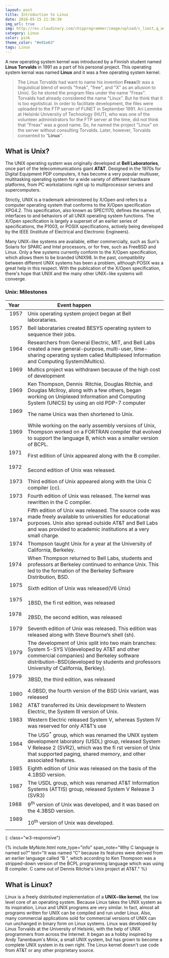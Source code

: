 ```yaml
---
layout: post
title: Introduction to Linux
date: 2018-05-15 21:30:39
img_url: true
img: http://res.cloudinary.com/chipprogrammer/image/upload/c_limit,q_auto:low,w_668/v1526404917/blog/image_w8zcid.png
category: Linux
color: pink
theme_color: "#e91e63"
tags: Linux
---
```


A new operating system kernel was introduced by a Finnish student named **Linus Torvalds** in 1991 as a part of his personal project. This operating system kernal was named **Linux** and it was a free operating system kernel. 
> The Linus Torvalds had want to name his invention **Freax**(It was a linguistical blend of words "freak", "free", and "X" as an allusion to Unix). So he stored the program files under the name "Freax". Torvalds had already considered the name "Linux". But he think that it is too egotistical. In order to facilitate development, the files were uploaded to the FTP server of FUNET in September 1991. Ari Lemmke at Helsinki University of Technology (HUT), who was one of the volunteer administrators for the FTP server at the time, did not think that "Freax" was a good name. So, he named the project "Linux" on the server without consulting Torvalds. Later, however, Torvalds consented to "**Linux**".

## What is Unix?

The UNIX operating system was originally developed at **Bell Laboratories**, once part of the
telecommunications giant **AT&T**. Designed in the 1970s for Digital Equipment PDP computers, it has
become a very popular multiuser, multitasking operating system for a wide variety of different hardware
platforms, from PC workstations right up to multiprocessor servers and supercomputers.

Strictly, UNIX is a trademark administered by X/Open and refers to a computer operating system that
conforms to the X/Open specification XPG4.2. This specification, also known as SPEC1170, defines the
names of, interfaces to and behaviors of all UNIX operating system functions. The X/Open specification is
largely a superset of an earlier series of specifications, the P1003, or POSIX specifications, actively being
developed by the IEEE (Institute of Electrical and Electronic Engineers).

Many UNIX−like systems are available, either commercially, such as Sun's Solaris for SPARC and Intel
processors, or for free, such as FreeBSD and Linux. Only a few systems currently conform to the X/Open
specification, which allows them to be branded UNIX98. In the past, compatibility between different UNIX
systems has been a problem, although POSIX was a great help in this respect. With the publication of the
X/Open specification, there's hope that UNIX and the many other UNIX−like systems will converge.

### Unix: Milestones

|  Year  |           Event happen                                          |
|:------:|-----------------------------------------------------------------|
|  1957  | Unix operating system project began at Bell laborataries.       |
|  1957  | Bell laborataries created BESYS operating system to sequence their jobs.|
|  1964  | Researchers from General Electric, MIT, and Bell Labs created a new general-purpose, multi-user, time-sharing operating system called Multiplexed Information and Computing System(Multics).
|  1969  | Multics project was withdrawn because of the high cost of development |
|  1969  |  Ken Thompson, Dennis  Ritchie, Douglas Ritchie, and Douglas Mcllroy, along with a few others, began working on Uniplexed Information and Computing System (UNICS) by using an old PDP-7 computer |
|  1969  | The name Unics was then shortened to Unix. |
|  1969  | While working on the early assembly versions of Unix, Thompson worked on a FORTRAN compiler that evolved to support the language B, which was a smaller version of BCPL. |
|  1971  | First edition of Unix appeared along with the B compiler. |
|  1972  | Second edition of Unix was released. |
|  1973  | Third edition of Unix appeared along with the Unix C compiler (cc). |
|  1973  | Fourth edition of Unix was released. The kernel was rewritten in the C compiler. |
|  1974  | Fifth edition of Unix was released. The source code was made freely available to universities for educational purposes. Unix also spread outside AT&T and Bell Labs and was provided to academic institutions at a very small charge. |
|  1974  | Thompson taught Unix for a year at the University of California, Berkeley. |
|  1974  | When Thompson returned to Bell Labs, students and professors at Berkeley continued to enhance Unix. This led to the formation of the Berkeley Software Distribution, BSD. |
|  1975  | Sixth edition of Unix was released(V6 Unix) |
|  1975  | 1BSD, the fi rst edition, was released |
|  1978  | 2BSD, the second edition, was released |
|  1979  | Seventh edition of Unix was released. This edition was released along with Steve Bourne’s shell (sh). |
|  1979  | The development of Unix split into two main branches: System 5-SYS V(developed by AT&T and other commercial companies) and Berkeley software distribution-BSD(developed by students and professors University of California, Berkley). |
|  1979  |  3BSD, the third edition, was released |
|  1980  | 4.0BSD, the fourth version of the BSD Unix variant, was released |
|  1982  | AT&T transferred its Unix development to Western Electric, the System III version of Unix. |
|  1983  | Western Electric released System V, whereas System IV was reserved for only AT&T’s use |
|  1984  | The USG<sup>*</sup> group, which was renamed the UNIX system development laboratory (USDL) group, released System V Release 2 (SVR2), which was the fi rst version of Unix that supported paging, shared memory, and other associated features. |
|  1985  | Eighth edition of Unix was released on the basis of the 4.1BSD version. |
|  1987  | The USDL group, which was renamed AT&T Information Systems (ATTIS) group, released System V Release 3 (SVR3) |
|  1988  | 9<sup>th</sup> version of Unix was developed, and it was based on the 4.3BSD version. |
|  1989  | 10<sup>th</sup> version of Unix was developed. |
{: class="w3-responsive"}

{% include MyNote.html note_type="info" span_note="Why C language is named so?" text="It was named &#8220;C&#8220; because its features were derived from an earlier language called &#8220;B &#8220;, which according to Ken Thompson was a stripped-down version of the BCPL programming language which was using B compiler. C came out of Dennis Ritchie's Unix project at AT&T." %}

## What is Linux?
Linux is a freely distributed implementation of a **UNIX−like kernel**, the low level
core of an operating system. Because Linux takes the UNIX system as its inspiration, Linux and UNIX programs are very similar. In fact, almost all programs written for UNIX can be compiled and run under Linux. Also, many commercial applications sold for commercial versions of UNIX can run unchanged in binary form on Linux systems. Linux was developed by Linus Torvalds at the University of Helsinki, with the help of UNIX programmers from across the Internet. It began as a hobby inspired by Andy Tanenbaum's Minix, a small UNIX system, but has grown to become a complete UNIX system in its own right. The Linux kernel doesn't use code from AT&T or any other proprietary source.
